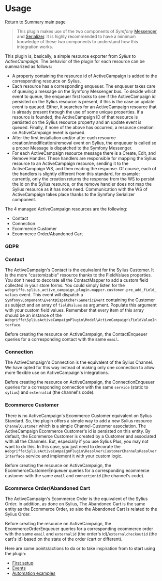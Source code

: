 # Usage

[Return to Summary main page](README.md)

> This plugin makes use of the two components of _Symfony_ [Messenger][symfony_messenger] and [Serializer][symfony_serializer].
> It is highly recommended to have a minimum knowledge of these two components to understand how this integration works.

This plugin is, basically, a simple resource exporter from _Sylius_ to _ActiveCampaign_. The behavior of the plugin for
each resource can be summarized as follows:

- A property containing the resource id of ActiveCampaign is added to the corresponding resource on Sylius.
- Each resource has a corresponding enqueuer. The enqueuer takes care of queuing a message on the Symfony Messenger bus.
  To decide which event to queue, the enqueuer first looks to see if the ActiveCampaign id persisted on the Sylius
  resource is present, if this is the case an update event is queued. Either, it searches for an ActiveCampaign resource
  that is already present through the use of some unique properties. If a resource is founded, the ActiveCampaign ID of
  that resource is persisted on the Sylius resource property and an update event is queued. Finally, if none of the
  above has occurred, a resource creation on ActiveCampaign event is queued.
- After the first installation and/or after each resource creation/modification/removal event on Sylius, the enqueuer is
  called so a proper Message is dispatched to the Symfony Messenger.
- For each ActiveCampaign resource message there is a Create, Edit, and Remove Handler. These handlers are responsible
  for mapping the Sylius resource to an ActiveCampaign resource, sending it to the ActiveCampaign WS, and then reading
  the response. Of course, each of the handlers is slightly different from this standard, for example: currently, only
  the creation returns the response from the WS to persist the id on the Sylius resource, or the remove handler does not
  map the Sylius resource as it has none need. Communication with the WS of ActiveCampaign takes place thanks to the
  Symfony Serializer component.

The 4 managed ActiveCampaign resources are the following:

- Contact
- Connection
- Ecommerce Customer
- Ecommerce Order/Abandoned Cart

### GDPR

### Contact

The ActiveCampaign's Contact is the equivalent for the Sylius Customer. It is the more "customizable" resource thanks to
the FieldValues properties. You don't need to decorate all the ContactMapper to add a custom field collected in your
store forms. You could simply listen for
the `webgriffe.sylius_active_campaign_plugin.mapper.customer.pre_add_field_values` event. This event will dispatch
a `Symfony\Component\EventDispatcher\GenericEvent` containing the Customer as subject and an array of `fieldValues` as
argument. Populate this argument with your custom field values. Remember that every item of this array should be an
instance of the `Webgriffe\SyliusActiveCampaignPlugin\Model\ActiveCampaign\FieldValueInterface`.

Before creating the resource on ActiveCampaign, the ContactEnqueuer queries for a corresponding contact with the
same `email`.

### Connection

The ActiveCampaign's Connection is the equivalent of the Sylius Channel. We have opted for this way instead of making
only one connection to allow more flexible use on ActiveCampaign's integrations.

Before creating the resource on ActiveCampaign, the ConnectionEnqueuer queries for a corresponding connection with the
same `service` (static to `sylius`) and `externalid` (the channel's code).

### Ecommerce Customer

There is no ActiveCampaign's Ecommerce Customer equivalent on Sylius Standard. So, the plugin offers a simple way to add
a new Sylius resource `ChannelCustomer` which is a simple Channel-Customer association. The ActiveCampaign Ecommerce
Customer's id is persisted on this entity. By default, the Ecommerce Customer is created by a Customer and associated
with all the Channels. But, especially if you use Sylius Plus, you may not want to do this. In this case, you just need
to decorate the `Webgriffe\SyliusActiveCampaignPlugin\Resolver\CustomerChannelsResolverInterface` service and implement
it with your custom logic.

Before creating the resource on ActiveCampaign, the EcommerceCustomerEnqueuer queries for a corresponding ecommerce
customer with the same `email` and `connectionid` (the channel's code).

### Ecommerce Order/Abandoned Cart

The ActiveCampaign's Ecommerce Order is the equivalent of the Sylius Order. In addition, as done on Sylius, The
Abandoned Cart is the same entity as the Ecommerce Order, so also the Abandoned Cart is related to the Sylius Order.

Before creating the resource on ActiveCampaign, the EcommerceOrderEnqueuer queries for a corresponding ecommerce order
with the same `email` and `externalid` (the order's id)/`externalcheckoutid` (the cart's id) based on the state of the
order (cart or different).

Here are some points/actions to do or to take inspiration from to start using the plugin:

- [First setup](03_A-First_setup.md)
- [Events](03_B-Events.md)
- [Automation examples](03_C-Automation_example.md)

[symfony_messenger]: https://symfony.com/doc/current/messenger.html

[symfony_serializer]: https://symfony.com/doc/current/serializer.html
